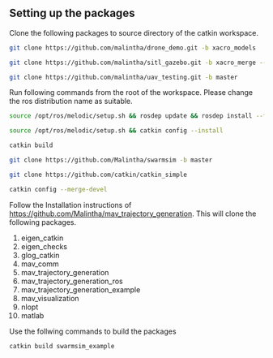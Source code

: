 ## Setting up the packages

Clone the following packages to source directory of the catkin workspace.
```bash
git clone https://github.com/malintha/drone_demo.git -b xacro_models

git clone https://github.com/malintha/sitl_gazebo.git -b xacro_merge --recursive

git clone https://github.com/malintha/uav_testing.git -b master
```

Run following commands from the root of the workspace. Please change the ros distribution name as suitable.

```bash
source /opt/ros/melodic/setup.sh && rosdep update && rosdep install --from-path src -iy

source /opt/ros/melodic/setup.sh && catkin config --install

catkin build

git clone https://github.com/Malintha/swarmsim -b master

git clone https://github.com/catkin/catkin_simple

catkin config --merge-devel
```

Follow the Installation instructions of https://github.com/Malintha/mav_trajectory_generation. This will clone the following packages.

1. eigen_catkin
2. eigen_checks
3. glog_catkin
4. mav_comm
5. mav_trajectory_generation
6. mav_trajectory_generation_ros
7. mav_trajectory_generation_example
8. mav_visualization
9. nlopt
10. matlab

Use the follwing commands to build the packages

```bash
catkin build swarmsim_example
```